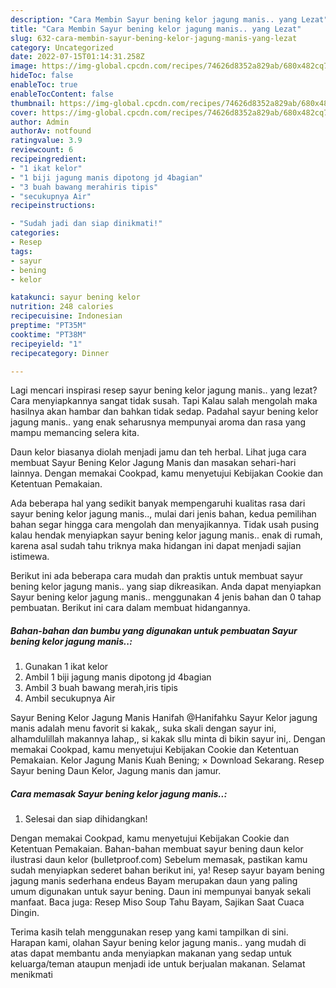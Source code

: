 ```yaml
---
description: "Cara Membin Sayur bening kelor jagung manis.. yang Lezat"
title: "Cara Membin Sayur bening kelor jagung manis.. yang Lezat"
slug: 632-cara-membin-sayur-bening-kelor-jagung-manis-yang-lezat
category: Uncategorized
date: 2022-07-15T01:14:31.258Z
image: https://img-global.cpcdn.com/recipes/74626d8352a829ab/680x482cq70/sayur-bening-kelor-jagung-manis-foto-resep-utama.jpg
hideToc: false
enableToc: true
enableTocContent: false
thumbnail: https://img-global.cpcdn.com/recipes/74626d8352a829ab/680x482cq70/sayur-bening-kelor-jagung-manis-foto-resep-utama.jpg
cover: https://img-global.cpcdn.com/recipes/74626d8352a829ab/680x482cq70/sayur-bening-kelor-jagung-manis-foto-resep-utama.jpg
author: Admin
authorAv: notfound
ratingvalue: 3.9
reviewcount: 6
recipeingredient:
- "1 ikat kelor"
- "1 biji jagung manis dipotong jd 4bagian"
- "3 buah bawang merahiris tipis"
- "secukupnya Air"
recipeinstructions:

- "Sudah jadi dan siap dinikmati!"
categories:
- Resep
tags:
- sayur
- bening
- kelor

katakunci: sayur bening kelor 
nutrition: 248 calories
recipecuisine: Indonesian
preptime: "PT35M"
cooktime: "PT38M"
recipeyield: "1"
recipecategory: Dinner

---
```



Lagi mencari inspirasi resep sayur bening kelor jagung manis.. yang lezat? Cara menyiapkannya sangat tidak susah. Tapi Kalau salah mengolah maka hasilnya akan hambar dan bahkan tidak sedap. Padahal sayur bening kelor jagung manis.. yang enak seharusnya mempunyai aroma dan rasa yang mampu memancing selera kita.


Daun kelor biasanya diolah menjadi jamu dan teh herbal. Lihat juga cara membuat Sayur Bening Kelor Jagung Manis dan masakan sehari-hari lainnya. Dengan memakai Cookpad, kamu menyetujui Kebijakan Cookie dan Ketentuan Pemakaian.

Ada beberapa hal yang sedikit banyak mempengaruhi kualitas rasa dari sayur bening kelor jagung manis.., mulai dari jenis bahan, kedua pemilihan bahan segar hingga cara mengolah dan menyajikannya. Tidak usah pusing kalau hendak menyiapkan sayur bening kelor jagung manis.. enak di rumah, karena asal sudah tahu triknya maka hidangan ini dapat menjadi sajian istimewa.


Berikut ini ada beberapa cara mudah dan praktis untuk membuat sayur bening kelor jagung manis.. yang siap dikreasikan. Anda dapat menyiapkan Sayur bening kelor jagung manis.. menggunakan 4 jenis bahan dan 0 tahap pembuatan. Berikut ini cara dalam membuat hidangannya.

<!--inarticleads1-->

##### Bahan-bahan dan bumbu yang digunakan untuk pembuatan Sayur bening kelor jagung manis..:

1. Gunakan 1 ikat kelor
1. Ambil 1 biji jagung manis dipotong jd 4bagian
1. Ambil 3 buah bawang merah,iris tipis
1. Ambil secukupnya Air


Sayur Bening Kelor Jagung Manis Hanifah @Hanifahku Sayur Kelor jagung manis adalah menu favorit si kakak,, suka skali dengan sayur ini, alhamdulillah makannya lahap,, si kakak sllu minta di bikin sayur ini,. Dengan memakai Cookpad, kamu menyetujui Kebijakan Cookie dan Ketentuan Pemakaian. Kelor Jagung Manis Kuah Bening; × Download Sekarang. Resep Sayur bening Daun Kelor, Jagung manis dan jamur. 

<!--inarticleads2-->

##### Cara memasak Sayur bening kelor jagung manis..:


1. Selesai dan siap dihidangkan!

Dengan memakai Cookpad, kamu menyetujui Kebijakan Cookie dan Ketentuan Pemakaian. Bahan-bahan membuat sayur bening daun kelor ilustrasi daun kelor (bulletproof.com) Sebelum memasak, pastikan kamu sudah menyiapkan sederet bahan berikut ini, ya! Resep sayur bayam bening jagung manis sederhana endeus Bayam merupakan daun yang paling umum digunakan untuk sayur bening. Daun ini mempunyai banyak sekali manfaat. Baca juga: Resep Miso Soup Tahu Bayam, Sajikan Saat Cuaca Dingin. 

Terima kasih telah menggunakan resep yang kami tampilkan di sini. Harapan kami, olahan Sayur bening kelor jagung manis.. yang mudah di atas dapat membantu anda menyiapkan makanan yang sedap untuk keluarga/teman ataupun menjadi ide untuk berjualan makanan. Selamat menikmati
